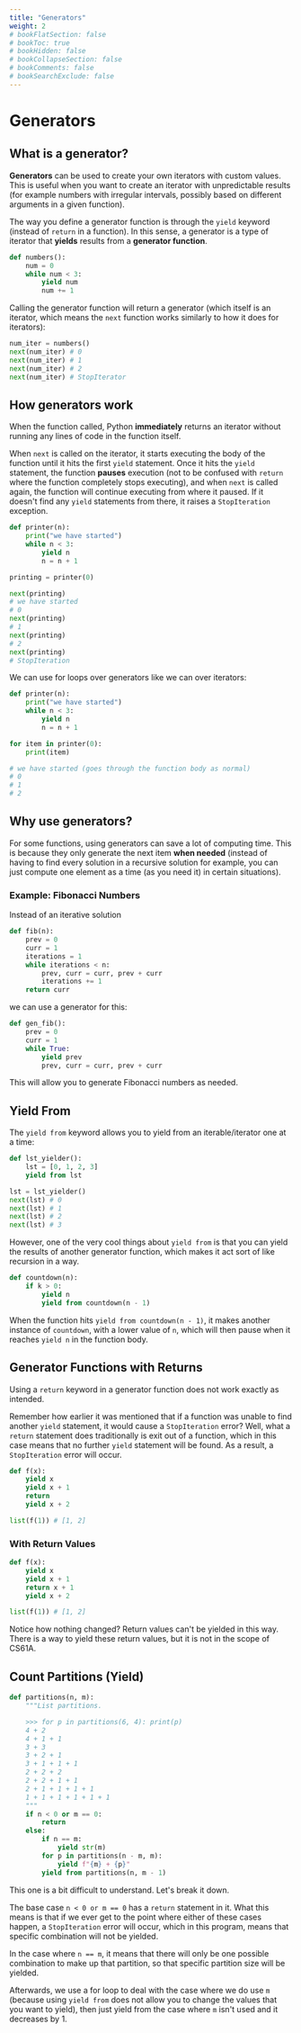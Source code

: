 ```yaml
---
title: "Generators"
weight: 2
# bookFlatSection: false
# bookToc: true
# bookHidden: false
# bookCollapseSection: false
# bookComments: false
# bookSearchExclude: false
---
```


# Generators

## What is a generator?

**Generators** can be used to create your own iterators with custom values. This is useful when you want to create an iterator with unpredictable results (for example numbers with irregular intervals, possibly based on different arguments in a given function).

The way you define a generator function is through the `yield` keyword (instead of `return` in a function). In this sense, a generator is a type of iterator that **yields** results from a **generator function**.

```python
def numbers():
    num = 0
    while num < 3:
        yield num
        num += 1
```

Calling the generator function will return a generator (which itself is an iterator, which means the `next` function works similarly to how it does for iterators):

```python
num_iter = numbers()
next(num_iter) # 0
next(num_iter) # 1
next(num_iter) # 2
next(num_iter) # StopIterator
```

## How generators work

When the function called, Python **immediately** returns an iterator without running any lines of code in the function itself.

When `next` is called on the iterator, it starts executing the body of the function until it hits the first `yield` statement. Once it hits the `yield` statement, the function **pauses** execution (not to be confused with `return` where the function completely stops executing), and when `next` is called again, the function will continue executing from where it paused. If it doesn't find any `yield` statements from there, it raises a `StopIteration` exception.

```python
def printer(n):
    print("we have started")
    while n < 3:
        yield n
        n = n + 1

printing = printer(0)

next(printing)
# we have started
# 0
next(printing)
# 1
next(printing)
# 2
next(printing)
# StopIteration
```

We can use for loops over generators like we can over iterators:

```python
def printer(n):
    print("we have started")
    while n < 3:
        yield n
        n = n + 1

for item in printer(0):
    print(item)

# we have started (goes through the function body as normal)
# 0
# 1
# 2
```

## Why use generators?

For some functions, using generators can save a lot of computing time. This is because they only generate the next item **when needed** (instead of having to find every solution in a recursive solution for example, you can just compute one element as a time (as you need it) in certain situations).

### Example: Fibonacci Numbers

Instead of an iterative solution

```python
def fib(n):
    prev = 0
    curr = 1
    iterations = 1
    while iterations < n:
        prev, curr = curr, prev + curr
        iterations += 1
    return curr
```

we can use a generator for this:

```python
def gen_fib():
    prev = 0
    curr = 1
    while True:
        yield prev
        prev, curr = curr, prev + curr
```

This will allow you to generate Fibonacci numbers as needed.

## Yield From

The `yield from` keyword allows you to yield from an iterable/iterator one at a time:

```python
def lst_yielder():
    lst = [0, 1, 2, 3]
    yield from lst

lst = lst_yielder()
next(lst) # 0
next(lst) # 1
next(lst) # 2
next(lst) # 3
```

However, one of the very cool things about `yield from` is that you can yield the results of another generator function, which makes it act sort of like recursion in a way.

```python
def countdown(n):
    if k > 0:
        yield n
        yield from countdown(n - 1)
```

When the function hits `yield from countdown(n - 1)`, it makes another instance of `countdown`, with a lower value of `n`, which will then pause when it reaches `yield n` in the function body.

## Generator Functions with Returns

Using a `return` keyword in a generator function does not work exactly as intended.

Remember how earlier it was mentioned that if a function was unable to find another `yield` statement, it would cause a `StopIteration` error? Well, what a `return` statement does traditionally is exit out of a function, which in this case means that no further `yield` statement will be found. As a result, a `StopIteration` error will occur.

```python
def f(x):
    yield x
    yield x + 1
    return
    yield x + 2

list(f(1)) # [1, 2]
```

### With Return Values

```python
def f(x):
    yield x
    yield x + 1
    return x + 1
    yield x + 2

list(f(1)) # [1, 2]
```

Notice how nothing changed? Return values can't be yielded in this way. There is a way to yield these return values, but it is not in the scope of CS61A.

## Count Partitions (Yield)

```python
def partitions(n, m):
    """List partitions.

    >>> for p in partitions(6, 4): print(p)
    4 + 2
    4 + 1 + 1
    3 + 3
    3 + 2 + 1
    3 + 1 + 1 + 1
    2 + 2 + 2
    2 + 2 + 1 + 1
    2 + 1 + 1 + 1 + 1
    1 + 1 + 1 + 1 + 1 + 1
    """
    if n < 0 or m == 0:
        return
    else:
        if n == m:
            yield str(m)
        for p in partitions(n - m, m):
            yield f"{m} + {p}"
        yield from partitions(n, m - 1)
```

This one is a bit difficult to understand. Let's break it down.

The base case `n < 0 or m == 0` has a `return` statement in it. What this means is that if we ever get to the point where either of these cases happen, a `StopIteration` error will occur, which in this program, means that specific combination will not be yielded.

In the case where `n == m`, it means that there will only be one possible combination to make up that partition, so that specific partition size will be yielded.

Afterwards, we use a for loop to deal with the case where we do use `m` (because using `yield from` does not allow you to change the values that you want to yield), then just yield from the case where `m` isn't used and it decreases by 1.